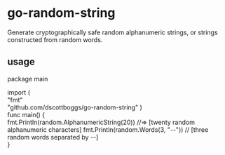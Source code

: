 # go-random-string
Generate cryptographically safe random alphanumeric strings, or strings constructed from random words.

## usage
package main                                                                    
                                                                                
import (                                                                        
    "fmt"                                                                       
    "github.com/dscottboggs/go-random-string"
)                                                                                  
func main() {                                                                   
    fmt.Println(random.AlphanumericString(20)) //=> [twenty random alphanumeric characters]
    fmt.Println(random.Words(3, "--")) // [three random words separated by --]  
}
